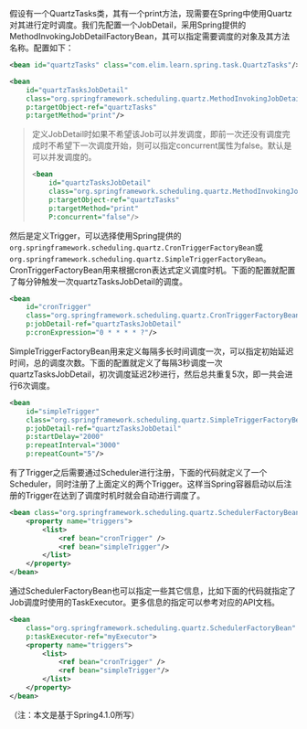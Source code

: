 

假设有一个QuartzTasks类，其有一个print方法，现需要在Spring中使用Quartz对其进行定时调度。我们先配置一个JobDetail，采用Spring提供的MethodInvokingJobDetailFactoryBean，其可以指定需要调度的对象及其方法名称。配置如下：

```xml
<bean id="quartzTasks" class="com.elim.learn.spring.task.QuartzTasks"/>

<bean 
    id="quartzTasksJobDetail" 
    class="org.springframework.scheduling.quartz.MethodInvokingJobDetailFactoryBean" 
    p:targetObject-ref="quartzTasks"
    p:targetMethod="print"/>
```

> 定义JobDetail时如果不希望该Job可以并发调度，即前一次还没有调度完成时不希望下一次调度开始，则可以指定concurrent属性为false。默认是可以并发调度的。
> ```xml
> <bean 
>     id="quartzTasksJobDetail" 
>     class="org.springframework.scheduling.quartz.MethodInvokingJobDetailFactoryBean" 
>     p:targetObject-ref="quartzTasks"
>     p:targetMethod="print" 
>     P:concurrent="false"/>
> ```

然后是定义Trigger，可以选择使用Spring提供的`org.springframework.scheduling.quartz.CronTriggerFactoryBean`或`org.springframework.scheduling.quartz.SimpleTriggerFactoryBean`。CronTriggerFactoryBean用来根据cron表达式定义调度时机。下面的配置就配置了每分钟触发一次quartzTasksJobDetail的调度。

```xml
<bean 
    id="cronTrigger" 
    class="org.springframework.scheduling.quartz.CronTriggerFactoryBean" 
    p:jobDetail-ref="quartzTasksJobDetail" 
    p:cronExpression="0 * * * * ?"/>
```

SimpleTriggerFactoryBean用来定义每隔多长时间调度一次，可以指定初始延迟时间，总的调度次数。下面的配置就定义了每隔3秒调度一次quartzTasksJobDetail，初次调度延迟2秒进行，然后总共重复5次，即一共会进行6次调度。

```xml
<bean 
    id="simpleTrigger" 
    class="org.springframework.scheduling.quartz.SimpleTriggerFactoryBean" 
    p:jobDetail-ref="quartzTasksJobDetail" 
    p:startDelay="2000" 
    p:repeatInterval="3000" 
    p:repeatCount="5"/>
```

有了Trigger之后需要通过Scheduler进行注册，下面的代码就定义了一个Scheduler，同时注册了上面定义的两个Trigger。这样当Spring容器启动以后注册的Trigger在达到了调度时机时就会自动进行调度了。

```xml
<bean class="org.springframework.scheduling.quartz.SchedulerFactoryBean">
    <property name="triggers">
        <list>
            <ref bean="cronTrigger" />
            <ref bean="simpleTrigger"/>
        </list>
    </property>
</bean>
```

通过SchedulerFactoryBean也可以指定一些其它信息，比如下面的代码就指定了Job调度时使用的TaskExecutor。更多信息的指定可以参考对应的API文档。

```xml
<bean 
    class="org.springframework.scheduling.quartz.SchedulerFactoryBean" 
    p:taskExecutor-ref="myExecutor">
    <property name="triggers">
        <list>
            <ref bean="cronTrigger" />
            <ref bean="simpleTrigger"/>
        </list>
    </property>
</bean>
```

（注：本文是基于Spring4.1.0所写）

